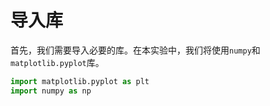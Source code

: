 # 导入库

首先，我们需要导入必要的库。在本实验中，我们将使用`numpy`和`matplotlib.pyplot`库。

```python
import matplotlib.pyplot as plt
import numpy as np
```
